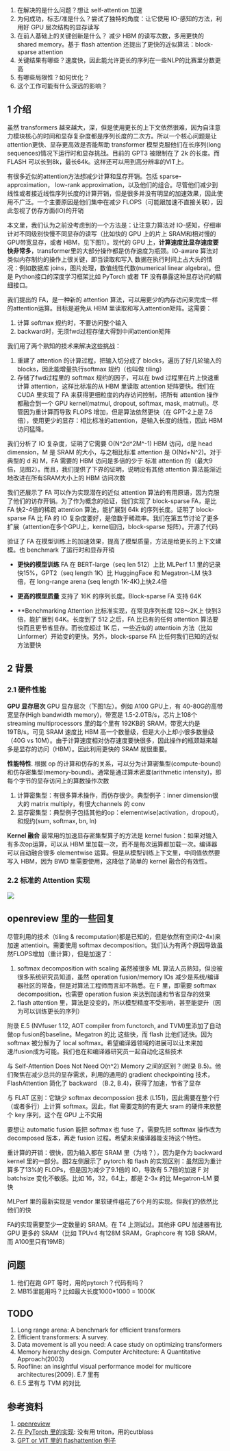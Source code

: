 1. 在解决的是什么问题？想让 self-attention 加速
2. 为何成功，标志/准是什么？尝试了独特的角度：让它使用 IO-感知的方法，利用好 GPU 层次结构的显存读写
3. 在前人基础上的关键创新是什么？ 减少 HBM 的读写次数，多用更快的 shared memory。基于 flash attention 还提出了更快的近似算法：block-sparse attention
4. 关键结果有哪些？速度快，因此能允许更长的序列在一些NLP的比赛里分数更高
5. 有哪些局限性？如何优化？
6. 这个工作可能有什么深远的影响？

## 1 介绍
虽然 transformers 越来越大，深，但是使用更长的上下文依然很难，因为自注意力模块核心的时间和显存复杂度都是序列长度的二次方。所以一个核心问题是让attention更快、显存更高效是否能帮助 transformer 模型克服他们在长序列(long sequences)情况下运行时和显存挑战。目前的 GPT3 被限制在了 2k 的长度。而 FLASH 可以长到8k，最长64k。这样还可以用到高分辨率的VIT上。

有很多近似的attention方法想减少计算和显存开销。包括 sparse-approximation， low-rank approximation，以及他们的组合。尽管他们减少到线性或者接近线性序列长度的计算开销，但是很多并没有明显的加速效果，因此使用不广泛。一个主要原因是他们集中在减少 FLOPS（可能跟加速不直接关联），因此忽视了仿存方面(IO)的开销

本文里，我们认为之前没考虑到的一个方法是：让注意力算法对 IO-感知，仔细审计对不同级别快慢不同显存的读写（比如快的 GPU 上的片上  SRAM和相对慢的 GPU带宽显存，或者 HBM，见下图1）。现代的 GPU 上，**计算速度比显存速度要快非常多**，transformer里的大部分操作都是仿存速度为瓶颈。IO-aware 算法对类似内存制约的操作上很关键，即当读取和写入
数据在执行时间上占大头的情况：例如数据库 joins，图片处理，数值线性代数(numerical linear algebra)。但是 Python接口的深度学习框架比如 PyTorch 或者 TF 没有暴露这种显存访问的精细接口。

我们提出的 FA，是一种新的 attention 算法，可以用更少的内存访问来完成一样 的attention运算。目标是避免从 HBM 里读取和写入attention矩阵。这需要：

1. 计算 softmax 规约时，不要访问整个输入
2. backward时，无须fwd过程存储大得到中间attention矩阵

我们用了两个熟知的技术来解决这些挑战：
1. 重建了 attention 的计算过程，把输入切分成了 blocks，遍历了好几轮输入的blocks，因此能增量执行softmax 规约（也叫做 tiling）
2. 存储了fwd过程里的 softmax 规约的因子，可以在 bwd 过程里在片上快速重计算 attention，这样比标准的从 HBM 里读取 attention 矩阵要快。我们在 CUDA 里实现了 FA 来获得更细粒度的内存访问控制，把所有 attention 操作都融合到一个 GPU kernel(matmul, dropout, softmax, mask, matmul)。尽管因为重计算而导致 FLOPS 增加，但是算法依然更快（在 GPT-2上是 7.6倍），使用更少的显存：相比标准的attention，是输入长度的线性，因此 HBM 访问猛降。

我们分析了 IO 复杂度，证明了它需要 O(N^2d^2M^-1) HBM 访问，d是 head dimension，M 是 SRAM 的大小，与之相比标准 attention 是 O(Nd+N^2)。对于典型的 d 和 M，FA 需要的 HBM 访问是多倍的少于 标准 attention 的（最大9倍，见图2）。而且，我们提供了下界的证明，说明没有其他 attention 算法能渐近地改进在所有SRAM大小上的 HBM 访问次数

我们还展示了 FA 可以作为实现潜在的近似 attention 算法的有用原语，因为克服了他们的访存开销。为了作为概念的验证，我们实现了 block-sparse FA，是比 FA 快2-4倍的稀疏 attention 算法，能扩展到 64k 的序列长度。证明了 block-sparse FA 比 FA 的 IO 复杂度要好，是倍数于稀疏率。我们在第五节讨论了更多扩展（attention在多个GPU上，kernel回归，block-sparse 矩阵）。开源了代码

验证了 FA 在模型训练上的加速效果，提高了模型质量，方法是给更长的上下文建模。也 benchmark 了运行时和显存开销

* **更快的模型训练** FA 在 BERT-large（seq len 512）上比 MLPerf 1.1 里的记录快15%，GPT2（seq length 1K）比 HuggingFace 和 Megatron-LM 快3倍，在 long-range arena (seq length 1K-4K)上快2.4倍

* **更高的模型质量** 支持了 16K 的序列长度。Block-sparse FA 支持 64K

* **Benchmarking Attention 比标准实现，在常见序列长度 128～2K上 快到3倍，能扩展到 64K。长度到了 512 之后，FA 比已有的任何 attention 算法要快而且更节省显存。而长度超过 1K 后，一些近似的 attentioin 方法（比如 Linformer）开始变的更快。另外，block-sparse FA 比任何我们已知的近似方法要快

## 2 背景

### 2.1 硬件性能

**GPU 显存层次**
GPU 显存层次（下图1左）。例如 A100 GPU上，有 40-80G的高带宽显存(High bandwidth memory)，带宽是 1.5-2.0TB/s，芯片上108个 streaming multiprocessors 里的每个里有 192KB的 SRAM，带宽大约是 19TB/s。可见 SRAM 速度比 HBM 高一个数量级，但是大小上却小很多数量级（40G vs 10M）。由于计算速度相对仿存速度要快很多，因此操作的瓶颈越来越多是显存的访问（HBM）。因此利用更快的 SRAM 就很重要。

**性能特性**. 根据 op 的计算和仿存的关系，可以分为计算密集型(compute-bound)和仿存密集型(memory-bound)。通常是通过算术密度(arithmetic intensity)，即每个字节的显存访问上的算数操作次数

1. 计算密集型：有很多算术操作，而仿存很少。典型例子：inner dimension很大的 matrix multiply，有很大channels 的 conv
2. 显存密集型：典型例子包括其他的op：elementwise(activation，dropout)，和规约(sum, softmax, bn, ln)

**Kernel 融合** 最常用的加速显存密集型算子的方法是 kernel fusion：如果对输入有多次op运算，可以从 HBM 里加载一次，而不是每次运算都加载一次。编译器可以自动融合很多 elementwise 运算。但是从模型训练上下文里，中间值依然要写入 HBM，因为 BWD 里需要使用，这降低了简单的 kernel 融合的有效性。

### 2.2 标准的 Attention 实现
![](flash-attention-tiling.png)

##  openreview  里的一些回复

尽管利用的技术（tiling & recomputation)都是已知的，但是依然有空间(2-4x)来加速 attentioin。需要使用 softmax decomposition。我们认为有两个原因导致虽然FLOPS增加（重计算），但是加速了：

1. softmax decomposition with scaling 虽然被很多 ML 算法人员熟知，但没被很多系统研究员知道，虽然 operation fusion/memory IOs 减少是系统/编译器社区的常备，但是对算法工程师而言却不熟悉。在 F 里，即需要 softmax decomposition，也需要 operation fusion 来达到加速和节省显存的效果
2. flash attention 里，算法是没变的，所以模型精度不受影响，甚至能提升（因为可以训练更长的序列）


附录 E.5 (NVfuser 1.12, AOT compiler from functorch, and TVM)里添加了自动做op fusion的baseline。Megatron 的比 这些快，而 flash 比他们还快。因为 softmax 被分解为了 local softmax。希望编译器领域的进展可以让未来加速/fusion成为可能。我们也在和编译器研究员一起自动化这些技术

与 Self-Attention Does Not Need O(n^2) Memory 之间的区别？(附录 B.5)。他们聚焦在减少总共的显存需求，利用的通用的 gradient checkpointing 技术，FlashAttention 简化了 backward （B.2, B.4)，获得了加速，节省了显存

与 FLAT 区别：它缺少 softmax decompossion 技术 (L151)，因此需要在整个行（或者多行）上计算 softmax。因此，flat 需要定制的有更大 sram 的硬件来放整个 key 序列，这个在 GPU 上不实用

要想让 automatic fusion 能把 softmax 也 fuse 了，需要先把 softmax 操作改为 decomposed 版本，再走 fusion 过程。希望未来编译器能支持这个特性。

重计算的开销：很快，因为输入都在 SRAM 里（为啥？），因为是作为 backward kernel 里的一部分。图2左侧展示了 pytorch 和 flash 的实现区别：虽然因为重计算多了13%的 FLOPs，但是因为减少了9.1倍的 IO，导致有 5.7倍的加速
F 对 batchsize 变化不敏感。比如 16，32，64上，都是 2-3x 的比 Megatron-LM 要快

MLPerf 里的最新实现是 vendor 里软硬件组花了6个月的实现。但我们的依然比他们的快

FA的实现需要至少一定数量的 SRAM。在 T4 上测试过。其他非 GPU 加速器有比 GPU 更多的 SRAM（比如 TPUv4 有128M SRAM，Graphcore 有 1GB SRAM，而 A100里只有19MB）

## 问题
1. 他们在跑 GPT 等时，用的pytorch？代码有吗？
2. MB15里能用吗？比如最大长度1000*1000 = 1000K


## TODO
1. Long range arena: A benchmark for efficient transformers
2. Efficient transformers: A survey.
3. Data movement is all you need: A case study on optimizing transformers
4. Memory hierarchy design. Computer Architecture: A Quantitative Approach(2003)
5. Roofline: an insightful visual performance model for multicore architectures(2009). E.7 里有
6. E.5 里有与 TVM 的对比

## 参考资料
1. [openreview](https://openreview.net/forum?id=H4DqfPSibmx)
2. [在 PyTorch 里的实现](https://github.com/pytorch/pytorch/pull/84771): 没有用 triton，用的cutblass
3. [GPT or VIT 里的 flashattention 例子](https://github.com/tridao/zoo/blob/main/src/models/gpt2.py)
